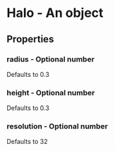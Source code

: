 

# Halo - An object



## Properties



### radius - Optional number



Defaults to 0.3



### height - Optional number



Defaults to 0.3



### resolution - Optional number



Defaults to 32

